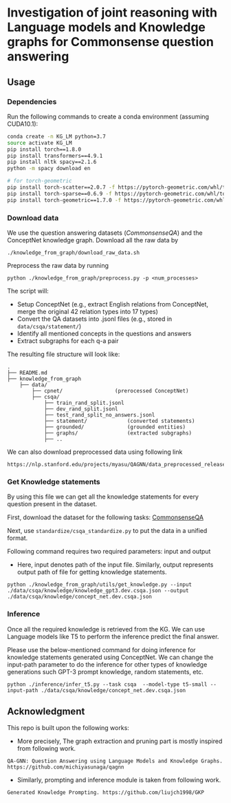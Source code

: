 # Investigation of joint reasoning with Language models and Knowledge graphs for Commonsense question answering

## Usage
### Dependencies
Run the following commands to create a conda environment (assuming CUDA10.1):
```bash
conda create -n KG_LM python=3.7
source activate KG_LM
pip install torch==1.8.0
pip install transformers==4.9.1
pip install nltk spacy==2.1.6
python -m spacy download en

# for torch-geometric
pip install torch-scatter==2.0.7 -f https://pytorch-geometric.com/whl/torch-1.8.0+cu101.html
pip install torch-sparse==0.6.9 -f https://pytorch-geometric.com/whl/torch-1.8.0+cu101.html
pip install torch-geometric==1.7.0 -f https://pytorch-geometric.com/whl/torch-1.8.0+cu101.html
```


### Download data
We use the question answering datasets (*CommonsenseQA*) and the ConceptNet knowledge graph.
Download all the raw data by
```
./knowledge_from_graph/download_raw_data.sh
```

Preprocess the raw data by running
```
python ./knowledge_from_graph/preprocess.py -p <num_processes>
```
The script will:
* Setup ConceptNet (e.g., extract English relations from ConceptNet, merge the original 42 relation types into 17 types)
* Convert the QA datasets into .jsonl files (e.g., stored in `data/csqa/statement/`)
* Identify all mentioned concepts in the questions and answers
* Extract subgraphs for each q-a pair


The resulting file structure will look like:

```plain
.
├── README.md
├── knowledge_from_graph
    ├── data/
        ├── cpnet/                 (prerocessed ConceptNet)
        ├── csqa/
            ├── train_rand_split.jsonl
            ├── dev_rand_split.jsonl
            ├── test_rand_split_no_answers.jsonl
            ├── statement/             (converted statements)
            ├── grounded/              (grounded entities)
            ├── graphs/                (extracted subgraphs)
            ├── ..
```

We can also download preprocessed data using following link

```commandline
https://nlp.stanford.edu/projects/myasu/QAGNN/data_preprocessed_release.zip
```

### Get Knowledge statements
By using this file we can get all the knowledge statements for every question present in the dataset.

First, download the dataset for the following tasks:  [CommonsenseQA](https://www.tau-nlp.org/commonsenseqa)

Next, use `standardize/csqa_standardize.py` to put the data in a unified format.

Following command requires two required parameters: input and output
- Here, input denotes path of the input file. Similarly, output represents output path of file for getting knowledge 
statements.

```commandline
python ./knowledge_from_graph/utils/get_knowledge.py --input ./data/csqa/knowledge/knowledge_gpt3.dev.csqa.json --output ./data/csqa/knowledge/concept_net.dev.csqa.json
```
### Inference
Once all the required knowledge is retrieved from the KG. We can use Language models like T5 to perform the inference
predict the final answer.

Please use the below-mentioned command for doing inference for knowledge statements generated using ConceptNet. We can change
the input-path parameter to do the inference for other types of knowledge generations such GPT-3 prompt knowledge, random statements, etc.

```commandline
python ./inference/infer_t5.py --task csqa  --model-type t5-small --input-path ./data/csqa/knowledge/concept_net.dev.csqa.json
```

## Acknowledgment
This repo is built upon the following works:

- More precisely, The graph extraction and pruning part is mostly inspired from following work.
```
QA-GNN: Question Answering using Language Models and Knowledge Graphs. https://github.com/michiyasunaga/qagnn
```
- Similarly, prompting and inference module is taken from following work.
```
Generated Knowledge Prompting. https://github.com/liujch1998/GKP
```

